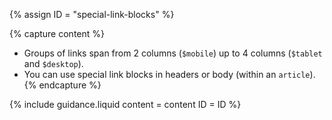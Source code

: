 {% assign ID = "special-link-blocks" %}

{% capture content %}
- Groups of links span from 2 columns (`$mobile`) up to 4 columns (`$tablet` and `$desktop`).
- You can use special link blocks in headers or body (within an `article`).
{% endcapture %}

{% include guidance.liquid  content = content  ID = ID %}

